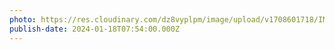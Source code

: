 ```yaml
---
photo: https://res.cloudinary.com/dz8vyplpm/image/upload/v1708601718/IMG_8422_klhcov.jpg
publish-date: 2024-01-18T07:54:00.000Z
---
```

